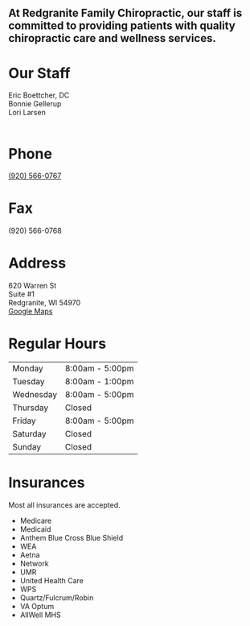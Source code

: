 <h2 id="intro">At Redgranite Family Chiropractic, our staff is committed to providing patients with quality chiropractic care and wellness services.</h2>

# Our Staff  
Eric Boettcher, DC  
Bonnie Gellerup  
Lori Larsen
<br>
<br>
<!-- Contact info section -->
<div id="wrapper" class="outer">
  <div id="first" class="inner">
    <h1>Phone</h1>
    <a href="tel:920-566-0767">(920) 566-0767</a>
  </div>
  <div id="second" class="inner">
    <h1>Fax</h1>
    (920) 566-0768
  </div>
  <div id="third" class="inner">
    <h1>Address</h1>
    620 Warren St<br>
    Suite #1<br>
    Redgranite, WI 54970<br>
    <a href="https://goo.gl/maps/XUKS7YL3vAdz7Vpk6" target="_blank">Google Maps</a>
  </div>
</div>

# Regular Hours
<table>
  <tr>
    <td>Monday</td>
    <td>8:00am - 5:00pm</td>
  </tr>
  <tr>
    <td>Tuesday</td>
    <td>8:00am - 1:00pm</td>
  </tr>
  <tr>
    <td>Wednesday</td>
    <td>8:00am - 5:00pm</td>
  </tr>
  <tr>
    <td>Thursday</td>
    <td>Closed</td>
  </tr>
  <tr>
    <td>Friday</td>
    <td>8:00am - 5:00pm</td>
  </tr>
  <tr>
    <td>Saturday</td>
    <td>Closed</td>
  </tr>
  <tr>
    <td>Sunday</td>
    <td>Closed</td>
  </tr>
</table>


# Insurances  
Most all insurances are accepted.
- Medicare
- Medicaid  
- Anthem Blue Cross Blue Shield  
- WEA  
- Aetna  
- Network  
- UMR  
- United Health Care  
- WPS  
- Quartz/Fulcrum/Robin  
- VA Optum  
- AllWell MHS  
